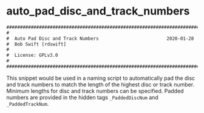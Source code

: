 # auto_pad_disc_and_track_numbers

```txt
########################################################################
#                                                                      #
#  Auto Pad Disc and Track Numbers                         2020-01-28  #
#  Bob Swift [rdswift]                                                 #
#                                                                      #
#  License: GPLv3.0                                                    #
#                                                                      #
########################################################################
```

This snippet would be used in a naming script to automatically pad the disc and track numbers to match the length of the highest disc or track number.  Minimum lengths for disc and track numbers can be specified.  Padded numbers are provided in the hidden tags `_PaddedDiscNum` and `_PaddedTrackNum`.
